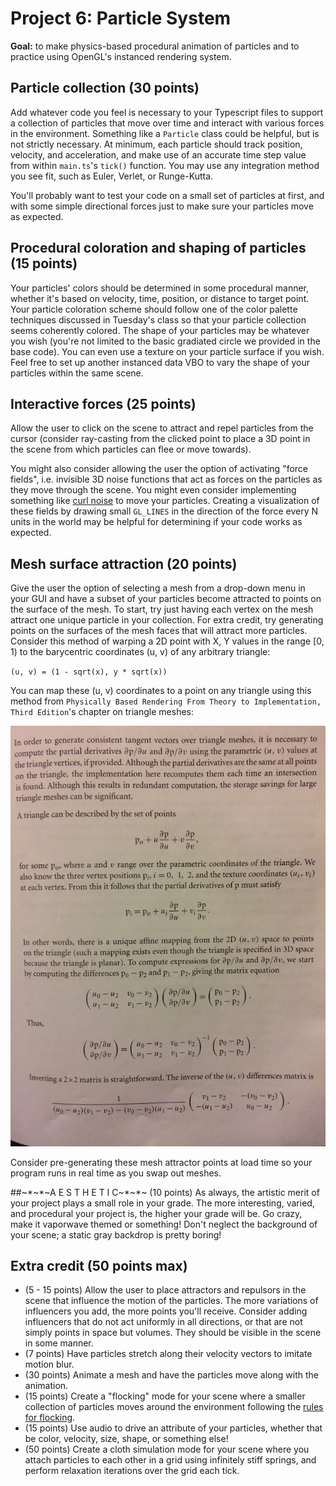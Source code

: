 
# Project 6: Particle System

**Goal:** to make physics-based procedural animation of particles and to practice using OpenGL's instanced rendering system.

## Particle collection (30 points)
Add whatever code you feel is necessary to your Typescript files to support a collection of particles that move over time and interact with various forces in the environment. Something like a `Particle` class could be helpful, but is not strictly necessary. At minimum, each particle should track position, velocity, and acceleration, and make use of an accurate time step value from within `main.ts`'s `tick()` function. You may use any integration method you see fit, such as Euler, Verlet, or Runge-Kutta.

You'll probably want to test your code on a small set of particles at first, and with some simple directional forces just to make sure your particles move
as expected.

## Procedural coloration and shaping of particles (15 points)
Your particles' colors should be determined in some procedural manner, whether it's based on velocity, time, position, or distance to target point. Your particle coloration scheme should follow one of the color palette techniques discussed in Tuesday's class so that your particle collection seems coherently colored. The shape of your particles may be whatever you wish (you're not limited to the basic gradiated circle we provided in the base code). You can even use a texture on your particle surface if you wish. Feel free to set up another instanced data VBO to vary the shape of your particles within the same scene.

## Interactive forces (25 points)
Allow the user to click on the scene to attract and repel particles from the cursor (consider ray-casting from the clicked point to place a 3D point in the scene from which particles can flee or move towards).

You might also consider allowing the user the option of activating "force fields", i.e. invisible 3D noise functions that act as forces on the particles as they move through the scene. You might even consider implementing something like [curl noise](https://petewerner.blogspot.com/2015/02/intro-to-curl-noise.html) to move your particles. Creating a visualization of these fields by drawing small `GL_LINES` in the direction of the force every N units in the world may be helpful for determining if your code works as expected.

## Mesh surface attraction (20 points)
Give the user the option of selecting a mesh from a drop-down menu in your GUI and have a subset of your particles become attracted to points on the surface of the mesh. To start, try just having each vertex on the mesh attract one unique particle in your collection. For extra credit, try generating points on the surfaces of the mesh faces that will attract more particles. Consider this method of warping a 2D point with X, Y values in the range [0, 1) to the barycentric coordinates (u, v) of any arbitrary triangle:

`(u, v) = (1 - sqrt(x), y * sqrt(x))`

You can map these (u, v) coordinates to a point on any triangle using this method from `Physically Based Rendering From Theory to Implementation, Third Edition`'s chapter on triangle meshes:

![](pbrt.jpg)

Consider pre-generating these mesh attractor points at load time so your program runs in real time as you swap out meshes.

##~\*~\*~A E S T H E T I C~\*~\*~ (10 points)
As always, the artistic merit of your project plays a small role in your grade. The more interesting, varied, and procedural your project is, the higher your grade will be. Go crazy, make it vaporwave themed or something! Don't neglect the background of your scene; a static gray backdrop is pretty boring!

## Extra credit (50 points max)
* (5 - 15 points) Allow the user to place attractors and repulsors in the scene that influence the motion of the particles. The more variations of influencers you add, the more points you'll receive. Consider adding influencers that do not act uniformly in all directions, or that are not simply points in space but volumes. They should be visible in the scene in some manner.
* (7 points) Have particles stretch along their velocity vectors to imitate motion blur.
* (30 points) Animate a mesh and have the particles move along with the animation.
* (15 points) Create a "flocking" mode for your scene where a smaller collection of particles moves around the environment following the [rules for flocking](https://en.wikipedia.org/wiki/Boids).
* (15 points) Use audio to drive an attribute of your particles, whether that be color, velocity, size, shape, or something else!
* (50 points) Create a cloth simulation mode for your scene where you attach particles to each other in a grid using infinitely stiff springs, and perform relaxation iterations over the grid each tick.
